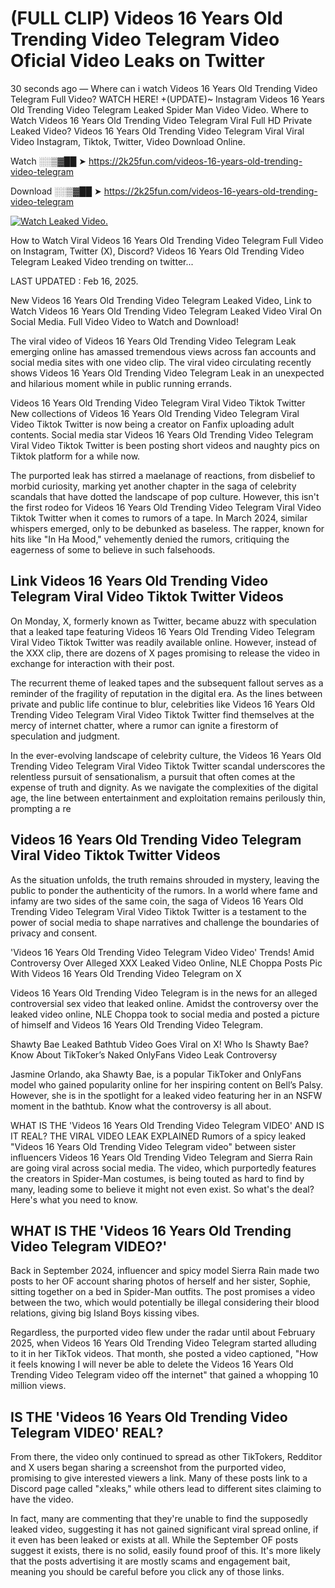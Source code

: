 # (FULL CLIP) Videos 16 Years Old Trending Video Telegram Video Oficial Video Leaks on Twitter

30 seconds ago — Where can i watch Videos 16 Years Old Trending Video Telegram Full Video? WATCH HERE! +(UPDATE)~ Instagram Videos 16 Years Old Trending Video Telegram Leaked Spider Man Video Video. Where to Watch Videos 16 Years Old Trending Video Telegram Viral Full HD Private Leaked Video? Videos 16 Years Old Trending Video Telegram Viral Viral Video Instagram, Tiktok, Twitter, Video Download Online.

Watch ░░▒▓██ ➤ https://2k25fun.com/videos-16-years-old-trending-video-telegram

Download ░░▒▓██ ➤ https://2k25fun.com/videos-16-years-old-trending-video-telegram

[![Watch Leaked Video.](https://miro.medium.com/v2/resize:fit:828/format:webp/1*cilzJN44JGOrTw9NJCrNHA.gif "Watch Leaked Video")](https://2k25fun.com/videos-16-years-old-trending-video-telegram)

How to Watch Viral Videos 16 Years Old Trending Video Telegram Full Video on Instagram, Twitter (X), Discord? Videos 16 Years Old Trending Video Telegram Leaked Video trending on twitter...

LAST UPDATED : Feb 16, 2025.

New Videos 16 Years Old Trending Video Telegram Leaked Video, Link to Watch Videos 16 Years Old Trending Video Telegram Leaked Video Viral On Social Media. Full Video Video to Watch and Download!

The viral video of Videos 16 Years Old Trending Video Telegram Leak emerging online has amassed tremendous views across fan accounts and social media sites with one video clip. The viral video circulating recently shows Videos 16 Years Old Trending Video Telegram Leak in an unexpected and hilarious moment while in public running errands.

Videos 16 Years Old Trending Video Telegram Viral Video Tiktok Twitter New collections of Videos 16 Years Old Trending Video Telegram Viral Video Tiktok Twitter is now being a creator on Fanfix uploading adult contents. Social media star Videos 16 Years Old Trending Video Telegram Viral Video Tiktok Twitter is been posting short videos and naughty pics on Tiktok platform for a while now.

The purported leak has stirred a maelanage of reactions, from disbelief to morbid curiosity, marking yet another chapter in the saga of celebrity scandals that have dotted the landscape of pop culture. However, this isn't the first rodeo for Videos 16 Years Old Trending Video Telegram Viral Video Tiktok Twitter when it comes to rumors of a tape. In March 2024, similar whispers emerged, only to be debunked as baseless. The rapper, known for hits like "In Ha Mood," vehemently denied the rumors, critiquing the eagerness of some to believe in such falsehoods.

## Link Videos 16 Years Old Trending Video Telegram Viral Video Tiktok Twitter Videos

On Monday, X, formerly known as Twitter, became abuzz with speculation that a leaked tape featuring Videos 16 Years Old Trending Video Telegram Viral Video Tiktok Twitter was readily available online. However, instead of the XXX clip, there are dozens of X pages promising to release the video in exchange for interaction with their post.

The recurrent theme of leaked tapes and the subsequent fallout serves as a reminder of the fragility of reputation in the digital era. As the lines between private and public life continue to blur, celebrities like Videos 16 Years Old Trending Video Telegram Viral Video Tiktok Twitter find themselves at the mercy of internet chatter, where a rumor can ignite a firestorm of speculation and judgment.

In the ever-evolving landscape of celebrity culture, the Videos 16 Years Old Trending Video Telegram Viral Video Tiktok Twitter scandal underscores the relentless pursuit of sensationalism, a pursuit that often comes at the expense of truth and dignity. As we navigate the complexities of the digital age, the line between entertainment and exploitation remains perilously thin, prompting a re

##  Videos 16 Years Old Trending Video Telegram Viral Video Tiktok Twitter Videos

As the situation unfolds, the truth remains shrouded in mystery, leaving the public to ponder the authenticity of the rumors. In a world where fame and infamy are two sides of the same coin, the saga of Videos 16 Years Old Trending Video Telegram Viral Video Tiktok Twitter is a testament to the power of social media to shape narratives and challenge the boundaries of privacy and consent.

'Videos 16 Years Old Trending Video Telegram Video Video' Trends! Amid Controversy Over Alleged XXX Leaked Video Online, NLE Choppa Posts Pic With Videos 16 Years Old Trending Video Telegram on X

Videos 16 Years Old Trending Video Telegram is in the news for an alleged controversial sex video that leaked online. Amidst the controversy over the leaked video online, NLE Choppa took to social media and posted a picture of himself and Videos 16 Years Old Trending Video Telegram.

Shawty Bae Leaked Bathtub Video Goes Viral on X! Who Is Shawty Bae? Know About TikToker’s Naked OnlyFans Video Leak Controversy

Jasmine Orlando, aka Shawty Bae, is a popular TikToker and OnlyFans model who gained popularity online for her inspiring content on Bell’s Palsy. However, she is in the spotlight for a leaked video featuring her in an NSFW moment in the bathtub. Know what the controversy is all about.

WHAT IS THE 'Videos 16 Years Old Trending Video Telegram VIDEO' AND IS IT REAL? THE VIRAL VIDEO LEAK EXPLAINED Rumors of a spicy leaked "Videos 16 Years Old Trending Video Telegram video" between sister influencers Videos 16 Years Old Trending Video Telegram and Sierra Rain are going viral across social media. The video, which purportedly features the creators in Spider-Man costumes, is being touted as hard to find by many, leading some to believe it might not even exist. So what's the deal? Here's what you need to know.

## WHAT IS THE 'Videos 16 Years Old Trending Video Telegram VIDEO?'

Back in September 2024, influencer and spicy model Sierra Rain made two posts to her OF account sharing photos of herself and her sister, Sophie, sitting together on a bed in Spider-Man outfits. The post promises a video between the two, which would potentially be illegal considering their blood relations, giving big Island Boys kissing vibes.

Regardless, the purported video flew under the radar until about February 2025, when Videos 16 Years Old Trending Video Telegram started alluding to it in her TikTok videos. That month, she posted a video captioned, "How it feels knowing I will never be able to delete the Videos 16 Years Old Trending Video Telegram video off the internet" that gained a whopping 10 million views.

## IS THE 'Videos 16 Years Old Trending Video Telegram VIDEO' REAL?

From there, the video only continued to spread as other TikTokers, Redditor and X users began sharing a screenshot from the purported video, promising to give interested viewers a link. Many of these posts link to a Discord page called "xleaks," while others lead to different sites claiming to have the video.

In fact, many are commenting that they're unable to find the supposedly leaked video, suggesting it has not gained significant viral spread online, if it even has been leaked or exists at all. While the September OF posts suggest it exists, there is no solid, easily found proof of this. It's more likely that the posts advertising it are mostly scams and engagement bait, meaning you should be careful before you click any of those links.